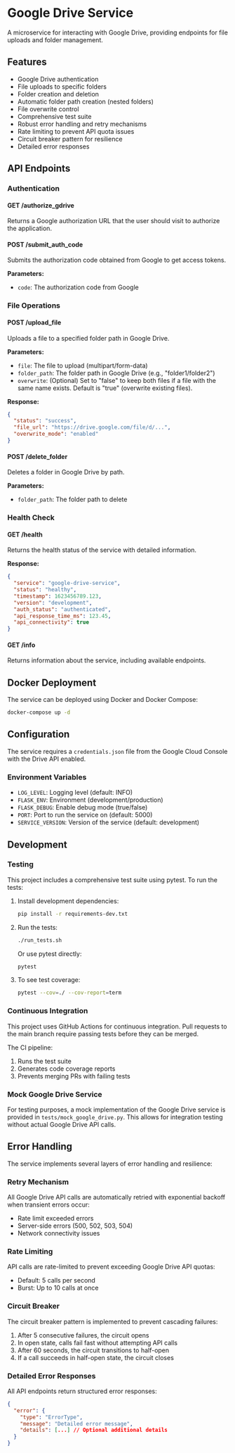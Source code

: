 # Google Drive Service

A microservice for interacting with Google Drive, providing endpoints for file uploads and folder management.

## Features

- Google Drive authentication
- File uploads to specific folders
- Folder creation and deletion
- Automatic folder path creation (nested folders)
- File overwrite control
- Comprehensive test suite
- Robust error handling and retry mechanisms
- Rate limiting to prevent API quota issues
- Circuit breaker pattern for resilience
- Detailed error responses

## API Endpoints

### Authentication

#### GET /authorize_gdrive
Returns a Google authorization URL that the user should visit to authorize the application.

#### POST /submit_auth_code
Submits the authorization code obtained from Google to get access tokens.

**Parameters:**
- `code`: The authorization code from Google

### File Operations

#### POST /upload_file
Uploads a file to a specified folder path in Google Drive.

**Parameters:**
- `file`: The file to upload (multipart/form-data)
- `folder_path`: The folder path in Google Drive (e.g., "folder1/folder2")
- `overwrite`: (Optional) Set to "false" to keep both files if a file with the same name exists. Default is "true" (overwrite existing files).

**Response:**
```json
{
  "status": "success",
  "file_url": "https://drive.google.com/file/d/...",
  "overwrite_mode": "enabled"
}
```

#### POST /delete_folder
Deletes a folder in Google Drive by path.

**Parameters:**
- `folder_path`: The folder path to delete

### Health Check

#### GET /health
Returns the health status of the service with detailed information.

**Response:**
```json
{
  "service": "google-drive-service",
  "status": "healthy",
  "timestamp": 1623456789.123,
  "version": "development",
  "auth_status": "authenticated",
  "api_response_time_ms": 123.45,
  "api_connectivity": true
}
```

#### GET /info
Returns information about the service, including available endpoints.

## Docker Deployment

The service can be deployed using Docker and Docker Compose:

```bash
docker-compose up -d
```

## Configuration

The service requires a `credentials.json` file from the Google Cloud Console with the Drive API enabled.

### Environment Variables

- `LOG_LEVEL`: Logging level (default: INFO)
- `FLASK_ENV`: Environment (development/production)
- `FLASK_DEBUG`: Enable debug mode (true/false)
- `PORT`: Port to run the service on (default: 5000)
- `SERVICE_VERSION`: Version of the service (default: development)

## Development

### Testing

This project includes a comprehensive test suite using pytest. To run the tests:

1. Install development dependencies:
   ```bash
   pip install -r requirements-dev.txt
   ```

2. Run the tests:
   ```bash
   ./run_tests.sh
   ```

   Or use pytest directly:
   ```bash
   pytest
   ```

3. To see test coverage:
   ```bash
   pytest --cov=./ --cov-report=term
   ```

### Continuous Integration

This project uses GitHub Actions for continuous integration. Pull requests to the main branch require passing tests before they can be merged.

The CI pipeline:
1. Runs the test suite
2. Generates code coverage reports
3. Prevents merging PRs with failing tests

### Mock Google Drive Service

For testing purposes, a mock implementation of the Google Drive service is provided in `tests/mock_google_drive.py`. This allows for integration testing without actual Google Drive API calls.

## Error Handling

The service implements several layers of error handling and resilience:

### Retry Mechanism

All Google Drive API calls are automatically retried with exponential backoff when transient errors occur:

- Rate limit exceeded errors
- Server-side errors (500, 502, 503, 504)
- Network connectivity issues

### Rate Limiting

API calls are rate-limited to prevent exceeding Google Drive API quotas:

- Default: 5 calls per second
- Burst: Up to 10 calls at once

### Circuit Breaker

The circuit breaker pattern is implemented to prevent cascading failures:

1. After 5 consecutive failures, the circuit opens
2. In open state, calls fail fast without attempting API calls
3. After 60 seconds, the circuit transitions to half-open
4. If a call succeeds in half-open state, the circuit closes

### Detailed Error Responses

All API endpoints return structured error responses:

```json
{
  "error": {
    "type": "ErrorType",
    "message": "Detailed error message",
    "details": [...] // Optional additional details
  }
}
```
